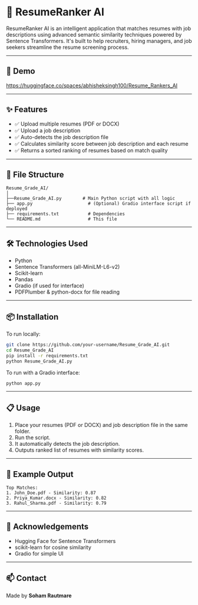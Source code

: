 # 🧠 ResumeRanker AI

ResumeRanker AI is an intelligent application that matches resumes with job descriptions using advanced semantic similarity techniques powered by Sentence Transformers. It's built to help recruiters, hiring managers, and job seekers streamline the resume screening process.

---

## 🚀 Demo

https://huggingface.co/spaces/abhisheksingh100/Resume_Rankers_AI

---

## ✨ Features

- ✅ Upload multiple resumes (PDF or DOCX)
- ✅ Upload a job description
- ✅ Auto-detects the job description file
- ✅ Calculates similarity score between job description and each resume
- ✅ Returns a sorted ranking of resumes based on match quality

---

## 📁 File Structure

```
Resume_Grade_AI/
│
├──Resume_Grade_AI.py        # Main Python script with all logic
├── app.py                     # (Optional) Gradio interface script if deployed
├── requirements.txt           # Dependencies
└── README.md                  # This file
```

---

## 🛠️ Technologies Used

- Python
- Sentence Transformers (all-MiniLM-L6-v2)
- Scikit-learn
- Pandas
- Gradio (if used for interface)
- PDFPlumber & python-docx for file reading

---

## 📦 Installation

To run locally:

```bash
git clone https://github.com/your-username/Resume_Grade_AI.git
cd Resume_Grade_AI
pip install -r requirements.txt
python Resume_Grade_AI.py
```

To run with a Gradio interface:

```bash
python app.py
```

---

## 📋 Usage

1. Place your resumes (PDF or DOCX) and job description file in the same folder.
2. Run the script.
3. It automatically detects the job description.
4. Outputs ranked list of resumes with similarity scores.

---

## 📸 Example Output

```
Top Matches:
1. John_Doe.pdf - Similarity: 0.87
2. Priya_Kumar.docx - Similarity: 0.82
3. Rahul_Sharma.pdf - Similarity: 0.79
```

---

## 🙌 Acknowledgements

- Hugging Face for Sentence Transformers
- scikit-learn for cosine similarity
- Gradio for simple UI

---

## 📫 Contact

Made by **Soham Rautmare**
